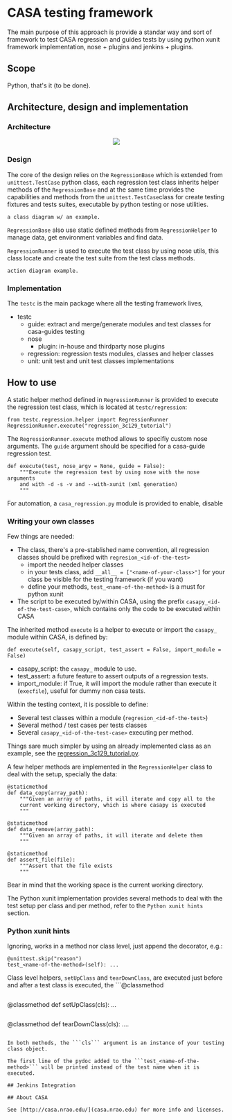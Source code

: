 # CASA testing framework

The main purpose of this approach is provide a standar way and sort of framework to test CASA regression and guides tests by using python xunit framework implementation, nose + plugins and jenkins + plugins.

## Scope

Python, that's it (to be done).

## Architecture, design and implementation

### Architecture

<div align="center">
    <img src="http://s18.postimg.org/kezwcw4l5/architecture.png" />
</div>

### Design

The core of the design relies on the ```RegressionBase``` which is extended from ```unittest.TestCase``` python class, each regression test class inherits helper methods of the ```RegressionBase``` and at the same time provides the capabilities and methods from the ```unittest.TestCase```class for create testing fixtures and tests suites, executable by python testing or nose utilities.

```
a class diagram w/ an example.
```

```RegressionBase``` also use static defined methods from ```RegressionHelper``` to manage data, get environment variables and find data.


```RegressionRunner``` is used to execute the test class by using nose utils, this class locate and create the test suite from the test class methods.


```
action diagram example.
```

### Implementation

The ```testc``` is the main package where all the testing framework lives, 

   * testc
      * guide: extract and merge/generate modules and test classes for casa-guides testing
      * nose
         * plugin: in-house and thirdparty nose plugins
      * regression: regression tests modules, classes and helper classes
      * unit: unit test and unit test classes implementations

## How to use

A static helper method defined in ```RegressionRunner``` is provided to execute the regression test class, which is located at ```testc/regression```:

```
from testc.regression.helper import RegressionRunner
RegressionRunner.execute("regression_3c129_tutorial")
```

The ```RegressionRunner.execute``` method allows to specifiy custom nose arguments. The ```guide``` argument should be specified for a casa-guide regression test.

```
def execute(test, nose_argv = None, guide = False):
	"""Execute the regression test by using nose with the nose arguments
	and with -d -s -v and --with-xunit (xml generation)
	"""
```

For automation, a ```casa_regression.py``` module is provided to enable, disable

### Writing your own classes

Few things are needed:

   * The class, there's a pre-stablished name convention, all regression classes should be prefixed with ```regresion_<id-of-the-test>```
      * import the needed helper classes
      * in your tests class, add ```__all__ = ["<name-of-your-class>"]``` for your class be visible for the testing framework (if you want)
      * define your methods, ```test_<name-of-the-method>``` is a must for python xunit
   * The script to be executed by/within CASA, using the prefix ```casapy_<id-of-the-test-case>```, which contains only the code to be executed within CASA

The inherited method ```execute``` is a helper to execute or import the ```casapy_``` module within CASA, is defined by:

```
def execute(self, casapy_script, test_assert = False, import_module = False)
```

   * casapy_script: the ```casapy_``` module to use.
   * test_assert: a future feature to assert outputs of a regression tests.
   * import_module: if True, it will import the module rather than execute it (```execfile```), useful for dummy non casa tests.

Within the testing context, it is possible to define:

   * Several test classes within a module (```regresion_<id-of-the-test>```)
   * Several method / test cases per tests classes
   * Several ```casapy_<id-of-the-test-case>``` executing per method.

Things sare much simpler by using an already implemented class as an example, see the [regression_3c129_tutorial.py](https://github.com/atejeda/casa-testing/blob/master/testc/regression/regression_3c129_tutorial.py).

A few helper methods are implemented in the ```RegressionHelper``` class to deal with the setup, specially the data:

```
@staticmethod
def data_copy(array_path):
	"""Given an array of paths, it will iterate and copy all to the
	current working directory, which is where casapy is executed
	"""
```	

```
@staticmethod
def data_remove(array_path):
	"""Given an array of paths, it will iterate and delete them
	"""
```

```
@staticmethod
def assert_file(file):
	"""Assert that the file exists
	"""
```

Bear in mind that the working space is the current working directory.

The Python xunit implementation provides several methods to deal with the test setup per class and per method, refer to the ```Python xunit hints``` section.

### Python xunit hints

Ignoring, works in a method nor class level, just append the decorator, e.g.:

```
@unittest.skip("reason")
test_<name-of-the-method>(self): ...
```

Class level helpers, ```setUpClass```  and ```tearDownClass```, are executed just before and after a test class is executed, the ```@classmethod
``` decorator is mandatory.

```
@classmethod
def setUpClass(cls): ...
```

```
@classmethod
def tearDownClass(cls): ....
````

In both methods, the ```cls``` argument is an instance of your testing class object.

The first line of the pydoc added to the ```test_<name-of-the-method>``` will be printed instead of the test name when it is executed.

## Jenkins Integration

## About CASA

See [http://casa.nrao.edu/](casa.nrao.edu) for more info and licenses.